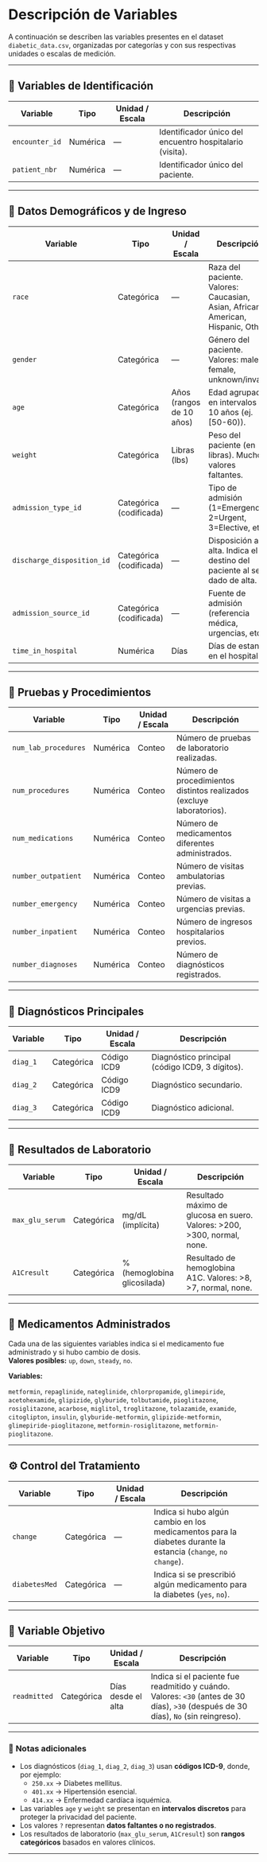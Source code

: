 # **Descripción de Variables**

A continuación se describen las variables presentes en el dataset `diabetic_data.csv`, organizadas por categorías y con sus respectivas unidades o escalas de medición.

---

## 🔐 Variables de Identificación

| Variable       | Tipo       | Unidad / Escala | Descripción |
|----------------|------------|------------------|-------------|
| `encounter_id` | Numérica   | — | Identificador único del encuentro hospitalario (visita). |
| `patient_nbr`  | Numérica   | — | Identificador único del paciente. |

---

## 👤 Datos Demográficos y de Ingreso

| Variable               | Tipo        | Unidad / Escala | Descripción |
|------------------------|-------------|------------------|-------------|
| `race`                 | Categórica  | — | Raza del paciente. Valores: Caucasian, Asian, African American, Hispanic, Other. |
| `gender`               | Categórica  | — | Género del paciente. Valores: male, female, unknown/invalid. |
| `age`                  | Categórica  | Años (rangos de 10 años) | Edad agrupada en intervalos de 10 años (ej. [50-60)). |
| `weight`               | Categórica  | Libras (lbs) | Peso del paciente (en libras). Muchos valores faltantes. |
| `admission_type_id`    | Categórica (codificada) | — | Tipo de admisión (1=Emergency, 2=Urgent, 3=Elective, etc.). |
| `discharge_disposition_id` | Categórica (codificada) | — | Disposición al alta. Indica el destino del paciente al ser dado de alta. |
| `admission_source_id`  | Categórica (codificada) | — | Fuente de admisión (referencia médica, urgencias, etc.). |
| `time_in_hospital`     | Numérica    | Días | Días de estancia en el hospital. |

---

## 🔬 Pruebas y Procedimientos

| Variable             | Tipo     | Unidad / Escala | Descripción |
|----------------------|----------|------------------|-------------|
| `num_lab_procedures` | Numérica | Conteo | Número de pruebas de laboratorio realizadas. |
| `num_procedures`     | Numérica | Conteo | Número de procedimientos distintos realizados (excluye laboratorios). |
| `num_medications`    | Numérica | Conteo | Número de medicamentos diferentes administrados. |
| `number_outpatient`  | Numérica | Conteo | Número de visitas ambulatorias previas. |
| `number_emergency`   | Numérica | Conteo | Número de visitas a urgencias previas. |
| `number_inpatient`   | Numérica | Conteo | Número de ingresos hospitalarios previos. |
| `number_diagnoses`   | Numérica | Conteo | Número de diagnósticos registrados. |

---

## 🏥 Diagnósticos Principales

| Variable | Tipo     | Unidad / Escala | Descripción |
|----------|----------|------------------|-------------|
| `diag_1` | Categórica | Código ICD9 | Diagnóstico principal (código ICD9, 3 dígitos). |
| `diag_2` | Categórica | Código ICD9 | Diagnóstico secundario. |
| `diag_3` | Categórica | Código ICD9 | Diagnóstico adicional. |

---

## 💉 Resultados de Laboratorio

| Variable       | Tipo       | Unidad / Escala | Descripción |
|----------------|------------|------------------|-------------|
| `max_glu_serum`| Categórica | mg/dL (implícita) | Resultado máximo de glucosa en suero. Valores: >200, >300, normal, none. |
| `A1Cresult`    | Categórica | % (hemoglobina glicosilada) | Resultado de hemoglobina A1C. Valores: >8, >7, normal, none. |

---

## 💊 Medicamentos Administrados

Cada una de las siguientes variables indica si el medicamento fue administrado y si hubo cambio de dosis.  
**Valores posibles:** `up`, `down`, `steady`, `no`.

**Variables:**

`metformin`, `repaglinide`, `nateglinide`, `chlorpropamide`, `glimepiride`, `acetohexamide`, `glipizide`, `glyburide`, `tolbutamide`, `pioglitazone`, `rosiglitazone`, `acarbose`, `miglitol`, `troglitazone`, `tolazamide`, `examide`, `citoglipton`, `insulin`, `glyburide-metformin`, `glipizide-metformin`, `glimepiride-pioglitazone`, `metformin-rosiglitazone`, `metformin-pioglitazone`.

---

## ⚙️ Control del Tratamiento

| Variable      | Tipo       | Unidad / Escala | Descripción |
|---------------|------------|------------------|-------------|
| `change`      | Categórica | — | Indica si hubo algún cambio en los medicamentos para la diabetes durante la estancia (`change`, `no change`). |
| `diabetesMed` | Categórica | — | Indica si se prescribió algún medicamento para la diabetes (`yes`, `no`). |

---

## 🎯 Variable Objetivo

| Variable     | Tipo       | Unidad / Escala | Descripción |
|--------------|------------|------------------|-------------|
| `readmitted` | Categórica | Días desde el alta | Indica si el paciente fue readmitido y cuándo. Valores: `<30` (antes de 30 días), `>30` (después de 30 días), `No` (sin reingreso). |

---

### 📌 **Notas adicionales**

- Los diagnósticos (`diag_1`, `diag_2`, `diag_3`) usan **códigos ICD-9**, donde, por ejemplo:  
  - `250.xx` → Diabetes mellitus.  
  - `401.xx` → Hipertensión esencial.  
  - `414.xx` → Enfermedad cardíaca isquémica.  
- Las variables `age` y `weight` se presentan en **intervalos discretos** para proteger la privacidad del paciente.  
- Los valores `?` representan **datos faltantes o no registrados**.  
- Los resultados de laboratorio (`max_glu_serum`, `A1Cresult`) son **rangos categóricos** basados en valores clínicos.
---
